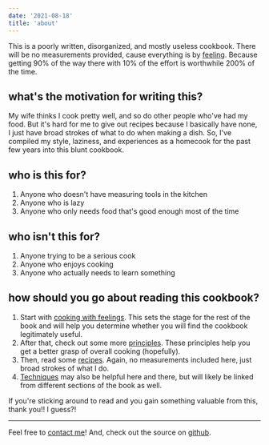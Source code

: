 ```yaml
---
date: '2021-08-18'
title: 'about'
---
```


This is a poorly written, disorganized, and mostly useless cookbook. There will be no measurements provided, cause everything is by [feeling](/principles/cooking-with-feelings). Because getting 90% of the way there with 10% of the effort is worthwhile 200% of the time.

## what's the motivation for writing this?

My wife thinks I cook pretty well, and so do other people who've had my food. But it's hard for me to give out recipes because I basically have none, I just have broad strokes of what to do when making a dish. So, I've compiled my style, laziness, and experiences as a homecook for the past few years into this blunt cookbook.

## who is this for?

1. Anyone who doesn't have measuring tools in the kitchen
1. Anyone who is lazy
1. Anyone who only needs food that's good enough most of the time

## who isn't this for?

1. Anyone trying to be a serious cook
1. Anyone who enjoys cooking
1. Anyone who actually needs to learn something

## how should you go about reading this cookbook?

1. Start with [cooking with feelings](/principles/cooking-with-feelings). This sets the stage for the rest of the book and will help you determine whether you will find the cookbook legitimately useful.
1. After that, check out some more [principles](/principles). These principles help you get a better grasp of overall cooking (hopefully).
1. Then, read some [recipes](/recipes). Again, no measurements included here, just broad strokes of what I do.
1. [Techniques](/techniques) may also be helpful here and there, but will likely be linked from different sections of the book as well.

If you're sticking around to read and you gain something valuable from this, thank you!! I guess?!

<hr />

Feel free to [contact me](/contact)! And, check out the source on [github](https://github.com/zhjngli/the-principles-and-feelings-cookbook).
